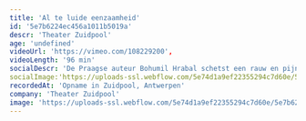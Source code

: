 ```yaml
---
title: 'Al te luide eenzaamheid'
id: '5e7b6224ec456a1011b5019a'
descr: 'Theater Zuidpool'
age: 'undefined'
videoUrl: 'https://vimeo.com/108229200',
videoLength: '96 min'
socialDescr: 'De Praagse auteur Bohumil Hrabal schetst een rauw en pijnlijk grappig portret van een papierpletter die de mooiste boeken van de vernietiging redt. Met wat hij vindt, probeert hij zin te geven aan zijn leven en aan de wereld rondom hem. Op zijn ondergrondse vuilnisbelt verheft hij zich tot filosoof, estheet en diepzinnige levensgenieter. Tot alles hem plotseling ontnomen dreigt te worden.Koen van Kaam speelt. Jorgen Cassier maakt live muziek. Koen De Sutter regisseert.'
socialImage:'https://uploads-ssl.webflow.com/5e74d1a9ef22355294c7d60e/5e7b620abcfcb4c94c1665e9_101_1724_wm_20140925_zuidpool28.jpg'
recordedAt: 'Opname in Zuidpool, Antwerpen'
company: 'Theater Zuidpool'
image: 'https://uploads-ssl.webflow.com/5e74d1a9ef22355294c7d60e/5e7b620abcfcb4c94c1665e9_101_1724_wm_20140925_zuidpool28.jpg'
---
```

